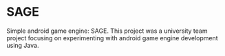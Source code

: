 # SAGE
Simple android game engine: SAGE. This project was a university team project focusing on experimenting with android game engine development using Java.
